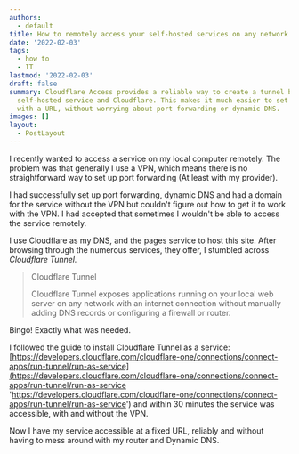 ```yaml
---
authors:
  - default
title: How to remotely access your self-hosted services on any network
date: '2022-02-03'
tags:
  - how to
  - IT
lastmod: '2022-02-03'
draft: false
summary: Cloudflare Access provides a reliable way to create a tunnel between your
  self-hosted service and Cloudflare. This makes it much easier to set up a service
  with a URL, without worrying about port forwarding or dynamic DNS.
images: []
layout:
  - PostLayout
---
```


I recently wanted to access a service on my local computer remotely. The problem was that generally I use a VPN, which means there is no straightforward way to set up port forwarding (At least with my provider).

I had successfully set up port forwarding, dynamic DNS and had a domain for the service without the VPN but couldn't figure out how to get it to work with the VPN. I had accepted that sometimes I wouldn't be able to access the service remotely.

I use Cloudflare as my DNS, and the pages service to host this site. After browsing through the numerous services, they offer, I stumbled across _Cloudflare Tunnel._

> Cloudflare Tunnel
>
> Cloudflare Tunnel exposes applications running on your local web server on any network with an internet connection without manually adding DNS records or configuring a firewall or router.

Bingo! Exactly what was needed.

I followed the guide to install Cloudflare Tunnel as a service: [https://developers.cloudflare.com/cloudflare-one/connections/connect-apps/run-tunnel/run-as-service](https://developers.cloudflare.com/cloudflare-one/connections/connect-apps/run-tunnel/run-as-service 'https://developers.cloudflare.com/cloudflare-one/connections/connect-apps/run-tunnel/run-as-service') and within 30 minutes the service was accessible, with and without the VPN.

Now I have my service accessible at a fixed URL, reliably and without having to mess around with my router and Dynamic DNS.
